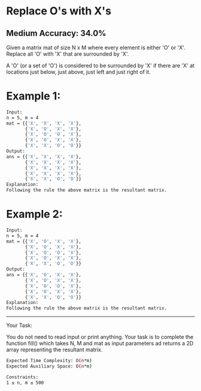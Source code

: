 # Replace O's with X's

## Medium  Accuracy: 34.0%

<p>Given a matrix mat of size N x M where every element is either 'O' or 'X'. Replace all 'O' with 'X' that are surrounded by 'X'.</p>

<p>A 'O' (or a set of 'O') is considered to be surrounded by 'X' if there are 'X' at locations just below, just above, just left and just right of it.</p>


# Example 1:

```bash
Input: 
n = 5, m = 4
mat = {{'X', 'X', 'X', 'X'}, 
       {'X', 'O', 'X', 'X'}, 
       {'X', 'O', 'O', 'X'}, 
       {'X', 'O', 'X', 'X'}, 
       {'X', 'X', 'O', 'O'}}
Output: 
ans = {{'X', 'X', 'X', 'X'}, 
       {'X', 'X', 'X', 'X'}, 
       {'X', 'X', 'X', 'X'}, 
       {'X', 'X', 'X', 'X'}, 
       {'X', 'X', 'O', 'O'}}
Explanation: 
Following the rule the above matrix is the resultant matrix. 
```

# Example 2:

```bash
Input: 
n = 5, m = 4
mat = {{'X', 'O', 'X', 'X'}, 
       {'X', 'O', 'X', 'X'}, 
       {'X', 'O', 'O', 'X'}, 
       {'X', 'O', 'X', 'X'}, 
       {'X', 'X', 'O', 'O'}}
Output: 
ans = {{'X', 'O', 'X', 'X'}, 
       {'X', 'O', 'X', 'X'}, 
       {'X', 'O', 'O', 'X'}, 
       {'X', 'O', 'X', 'X'}, 
       {'X', 'X', 'O', 'O'}}
Explanation: 
Following the rule the above matrix is the resultant matrix.
``` 

<hr>

<span>Your Task:<span>
<p>You do not need to read input or print anything. Your task is to complete the function fill() which takes N, M and mat as input parameters ad returns a 2D array representing the resultant matrix.</p>

```bash
Expected Time Complexity: O(n*m)
Expected Auxiliary Space: O(n*m)

Constraints:
1 ≤ n, m ≤ 500
```